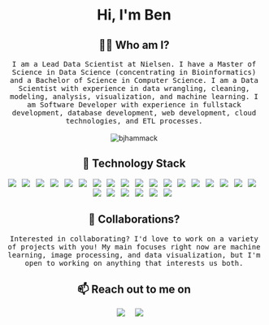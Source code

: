 <h1 align="center">Hi, I'm Ben</h1>
<!--<img src="https://i.imgur.com/Eu3NtrU.png">-->

<h2 align="center"> 👨‍💻 Who am I?</h2>
<p align="center">
  <samp>
I am a Lead Data Scientist at Nielsen. I have a Master of Science in Data Science (concentrating in Bioinformatics) and a Bachelor of Science in Computer Science. I am a Data Scientist with experience in data wrangling, cleaning, modeling, analysis, visualization, and machine learning. I am  Software Developer with experience in fullstack development, database development, web development, cloud technologies, and ETL processes.
  </samp><br><br>
  <img src="https://komarev.com/ghpvc/?username=bjhammack" alt="bjhammack" /> 
</p>

<h2 align="center"> 🔭 Technology Stack</h2>
<p align="center">
  <img src="https://img.shields.io/badge/Python-3776AB?style=for-the-badge&logo=python&logoColor=white" />&nbsp;&nbsp;
  <img src="https://img.shields.io/badge/R-276DC3?style=for-the-badge&logo=r&logoColor=white" />&nbsp;&nbsp;
  <img src="https://img.shields.io/badge/JavaScript-323330?style=for-the-badge&logo=javascript&logoColor=F7DF1E" />&nbsp;&nbsp;
  <img src="https://img.shields.io/badge/tensorflow%20-%231572B6.svg?&style=for-the-badge&logo=tensorflow&logoColor=white" />&nbsp;&nbsp;
  <img src="https://img.shields.io/badge/pytorch%20-%231572B6.svg?&style=for-the-badge&logo=pytorch&logoColor=white" />&nbsp;&nbsp;
  <img src="https://img.shields.io/badge/pyspark%20-%231572B6.svg?&style=for-the-badge&logo=apache&logoColor=white" />&nbsp;&nbsp;
  <img src="https://img.shields.io/badge/sql%20-%231572B6.svg?&style=for-the-badge&logo=sql&logoColor=white" />&nbsp;&nbsp;
  <img src="https://img.shields.io/badge/MySQL-00000F?style=for-the-badge&logo=mysql&logoColor=white" />&nbsp;&nbsp;
  <img src="https://img.shields.io/badge/PostgreSQL-316192?style=for-the-badge&logo=postgresql&logoColor=white" />&nbsp;&nbsp;
  <img src="https://img.shields.io/badge/oracle%20-%231572B6.svg?&style=for-the-badge&logo=oracle&logoColor=white" />&nbsp;&nbsp;
  <img src="https://img.shields.io/badge/Microsoft_SQL_Server-CC2927?style=for-the-badge&logo=microsoft-sql-server&logoColor=white" />&nbsp;&nbsp;
  <img src="https://img.shields.io/badge/SQLite-07405E?style=for-the-badge&logo=sqlite&logoColor=white" />&nbsp;&nbsp;
  <img src="https://img.shields.io/badge/MongoDB-4EA94B?style=for-the-badge&logo=mongodb&logoColor=white" />&nbsp;&nbsp;
  <img src="https://img.shields.io/badge/Amazon_AWS-232F3E?style=for-the-badge&logo=amazon-aws&logoColor=white" />&nbsp;&nbsp;
  <img src="https://img.shields.io/badge/Google_Cloud-4285F4?style=for-the-badge&logo=google-cloud&logoColor=white" />&nbsp;&nbsp;
  <img src="https://img.shields.io/badge/spark%20-%231572B6.svg?&style=for-the-badge&logo=apache&logoColor=white" />&nbsp;&nbsp;
  <img src="https://img.shields.io/badge/Jupyter-F37626.svg?&style=for-the-badge&logo=Jupyter&logoColor=white" />&nbsp;&nbsp;
  <img src="https://img.shields.io/badge/RASPBERRY%20PI-C51A4A.svg?&style=for-the-badge&logo=raspberry%20pi&logoColor=white" />&nbsp;&nbsp;
  <img src="https://img.shields.io/badge/Flask-000000?style=for-the-badge&logo=flask&logoColor=white" />&nbsp;&nbsp;
  <img src="https://img.shields.io/badge/Django-092E20?style=for-the-badge&logo=django&logoColor=white" />&nbsp;&nbsp;
  <img src="https://img.shields.io/badge/Vue.js-35495E?style=for-the-badge&logo=vue.js&logoColor=4FC08D" />&nbsp;&nbsp;
  <img src="https://img.shields.io/badge/HTML5-E34F26?style=for-the-badge&logo=html5&logoColor=white" />&nbsp;&nbsp;
  <img src="https://img.shields.io/badge/CSS3-1572B6?style=for-the-badge&logo=css3&logoColor=white" />&nbsp;&nbsp;
  <img src="https://img.shields.io/badge/Git-F05032?style=for-the-badge&logo=git&logoColor=white" />&nbsp;&nbsp;
</p>

<h2 align="center">🤝 Collaborations? </h2>
<p align="center">
  <samp>
Interested in collaborating? I'd love to work on a variety of projects with you! My main focuses right now are machine learning, image processing, and data visualization, but I'm open to working on anything that interests us both.
  </samp>
</p>

<h2 align="center">📫 Reach out to me on</h2>
<p align="center">
  <a target="_blank"href="https://www.linkedin.com/in/benjamin-hammack-8215b4105/"><img src="https://img.shields.io/badge/linkedin-%230077B5.svg?&style=for-the-badge&logo=linkedin&logoColor=white" /></a>&nbsp;&nbsp;&nbsp;&nbsp;
  <a href="mailto:bjhammack@protonmail.com?subject=Hello%20Ben,%20From%20Github"><img src="https://img.shields.io/badge/ProtonMail-8B89CC?style=for-the-badge&logo=protonmail&logoColor=white" /></a>&nbsp;&nbsp;&nbsp;&nbsp;
</p>
